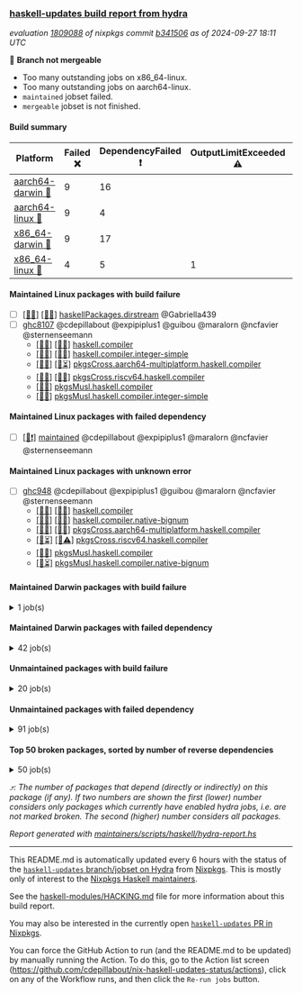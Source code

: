 ### [haskell-updates build report from hydra](https://hydra.nixos.org/jobset/nixpkgs/haskell-updates)
*evaluation [1809088](https://hydra.nixos.org/eval/1809088) of nixpkgs commit [b341506](https://github.com/NixOS/nixpkgs/commits/b341506a8d18d8d5d47ed4dbb201c8ed04b183d1) as of 2024-09-27 18:11 UTC*

🔴 **Branch not mergeable**
  * Too many outstanding jobs on x86_64-linux.
  * Too many outstanding jobs on aarch64-linux.
  * `maintained` jobset failed.
  * `mergeable` jobset is not finished.

#### Build summary

 | Platform | Failed ❌ | DependencyFailed ❗ | OutputLimitExceeded ⚠️ | TimedOut ⌛🚫 | Unfinished ⏳ | Success ✅ | 
 | --- | --- | --- | --- | --- | --- | --- | 
 | [aarch64-darwin 🍏](https://hydra.nixos.org/eval/1809088?filter=.aarch64-darwin) | 9 | 16 |  | 1 | 4315 | 2228 | 
 | [aarch64-linux 📱](https://hydra.nixos.org/eval/1809088?filter=.aarch64-linux) | 9 | 4 |  | 1 | 1197 | 5430 | 
 | [x86_64-darwin 🍎](https://hydra.nixos.org/eval/1809088?filter=.x86_64-darwin) | 9 | 17 |  | 44 | 4555 | 1963 | 
 | [x86_64-linux 🐧](https://hydra.nixos.org/eval/1809088?filter=.x86_64-linux) | 4 | 5 | 1 | 1 | 1862 | 4837 | 
#### Maintained Linux packages with build failure
- [ ] [[📱❌]](https://hydra.nixos.org/build/273444394) [[🐧❌]](https://hydra.nixos.org/build/273442606) [haskellPackages.dirstream](https://hydra.nixos.org/eval/1809088?filter=haskellPackages.dirstream) @Gabriella439
- [ ] [ghc8107](https://hydra.nixos.org/eval/1809088?filter=ghc8107) @cdepillabout @expipiplus1 @guibou @maralorn @ncfavier @sternenseemann
  - [[📱✅]](https://hydra.nixos.org/build/273456917) [[🐧✅]](https://hydra.nixos.org/build/273448830) [haskell.compiler](https://hydra.nixos.org/eval/1809088?filter=haskell.compiler.ghc8107)
  - [[📱✅]](https://hydra.nixos.org/build/273463640) [[🐧✅]](https://hydra.nixos.org/build/273440646) [haskell.compiler.integer-simple](https://hydra.nixos.org/eval/1809088?filter=haskell.compiler.integer-simple.ghc8107)
  - [[📱✅]](https://hydra.nixos.org/build/273443511) [[🐧⏳]](https://hydra.nixos.org/build/273444396) [pkgsCross.aarch64-multiplatform.haskell.compiler](https://hydra.nixos.org/eval/1809088?filter=pkgsCross.aarch64-multiplatform.haskell.compiler.ghc8107)
  - [[📱❌]](https://hydra.nixos.org/build/273457758) [[🐧❌]](https://hydra.nixos.org/build/273468052) [pkgsCross.riscv64.haskell.compiler](https://hydra.nixos.org/eval/1809088?filter=pkgsCross.riscv64.haskell.compiler.ghc8107)
  -  [[🐧✅]](https://hydra.nixos.org/build/273463871) [pkgsMusl.haskell.compiler](https://hydra.nixos.org/eval/1809088?filter=pkgsMusl.haskell.compiler.ghc8107)
  -  [[🐧✅]](https://hydra.nixos.org/build/273453619) [pkgsMusl.haskell.compiler.integer-simple](https://hydra.nixos.org/eval/1809088?filter=pkgsMusl.haskell.compiler.integer-simple.ghc8107)
#### Maintained Linux packages with failed dependency
- [ ] [[🐧❗]](https://hydra.nixos.org/build/274109799) [maintained](https://hydra.nixos.org/eval/1809088?filter=maintained) @cdepillabout @expipiplus1 @maralorn @ncfavier @sternenseemann
#### Maintained Linux packages with unknown error
- [ ] [ghc948](https://hydra.nixos.org/eval/1809088?filter=ghc948) @cdepillabout @expipiplus1 @guibou @maralorn @ncfavier @sternenseemann
  - [[📱✅]](https://hydra.nixos.org/build/273445854) [[🐧✅]](https://hydra.nixos.org/build/273453975) [haskell.compiler](https://hydra.nixos.org/eval/1809088?filter=haskell.compiler.ghc948)
  - [[📱✅]](https://hydra.nixos.org/build/273460119) [[🐧✅]](https://hydra.nixos.org/build/273445783) [haskell.compiler.native-bignum](https://hydra.nixos.org/eval/1809088?filter=haskell.compiler.native-bignum.ghc948)
  - [[📱✅]](https://hydra.nixos.org/build/273444263) [[🐧✅]](https://hydra.nixos.org/build/273468122) [pkgsCross.aarch64-multiplatform.haskell.compiler](https://hydra.nixos.org/eval/1809088?filter=pkgsCross.aarch64-multiplatform.haskell.compiler.ghc948)
  - [[📱⏳]](https://hydra.nixos.org/build/273458300) [[🐧⚠️]](https://hydra.nixos.org/build/273447139) [pkgsCross.riscv64.haskell.compiler](https://hydra.nixos.org/eval/1809088?filter=pkgsCross.riscv64.haskell.compiler.ghc948)
  -  [[🐧✅]](https://hydra.nixos.org/build/273450687) [pkgsMusl.haskell.compiler](https://hydra.nixos.org/eval/1809088?filter=pkgsMusl.haskell.compiler.ghc948)
  -  [[🐧⏳]](https://hydra.nixos.org/build/273458002) [pkgsMusl.haskell.compiler.native-bignum](https://hydra.nixos.org/eval/1809088?filter=pkgsMusl.haskell.compiler.native-bignum.ghc948)
#### Maintained Darwin packages with build failure
<details><summary>1 job(s) </summary>

- [ ] [[🍏❌]](https://hydra.nixos.org/build/273450462) [[🍎❌]](https://hydra.nixos.org/build/273459723) [haskellPackages.dirstream](https://hydra.nixos.org/eval/1809088?filter=haskellPackages.dirstream) @Gabriella439
</details>

#### Maintained Darwin packages with failed dependency
<details><summary>42 job(s) </summary>

- [ ] [cabal2nix](https://hydra.nixos.org/eval/1809088?filter=cabal2nix) @sternenseemann
  - [[🍏⏳]](https://hydra.nixos.org/build/274109844) [[🍎⏳]](https://hydra.nixos.org/build/274109770) [toplevel](https://hydra.nixos.org/eval/1809088?filter=cabal2nix)
  - [[🍏⏳]](https://hydra.nixos.org/build/273467435) [[🍎⏳]](https://hydra.nixos.org/build/273460295) [haskell.packages.ghc8107](https://hydra.nixos.org/eval/1809088?filter=haskell.packages.ghc8107.cabal2nix)
  - [[🍏❗]](https://hydra.nixos.org/build/273456851) [[🍎⏳]](https://hydra.nixos.org/build/273453095) [haskell.packages.ghc902](https://hydra.nixos.org/eval/1809088?filter=haskell.packages.ghc902.cabal2nix)
  - [[🍏⏳]](https://hydra.nixos.org/build/273457983) [[🍎⏳]](https://hydra.nixos.org/build/273462642) [haskell.packages.ghc925](https://hydra.nixos.org/eval/1809088?filter=haskell.packages.ghc925.cabal2nix)
  - [[🍏⏳]](https://hydra.nixos.org/build/273464259) [[🍎⏳]](https://hydra.nixos.org/build/273453328) [haskell.packages.ghc926](https://hydra.nixos.org/eval/1809088?filter=haskell.packages.ghc926.cabal2nix)
  - [[🍏⏳]](https://hydra.nixos.org/build/273454799) [[🍎⏳]](https://hydra.nixos.org/build/273445162) [haskell.packages.ghc927](https://hydra.nixos.org/eval/1809088?filter=haskell.packages.ghc927.cabal2nix)
  - [[🍏⏳]](https://hydra.nixos.org/build/273453870) [[🍎⏳]](https://hydra.nixos.org/build/273448664) [haskell.packages.ghc928](https://hydra.nixos.org/eval/1809088?filter=haskell.packages.ghc928.cabal2nix)
  - [[🍏⏳]](https://hydra.nixos.org/build/273447953) [[🍎⏳]](https://hydra.nixos.org/build/273458020) [haskell.packages.ghc945](https://hydra.nixos.org/eval/1809088?filter=haskell.packages.ghc945.cabal2nix)
  - [[🍏⏳]](https://hydra.nixos.org/build/273449167) [[🍎⏳]](https://hydra.nixos.org/build/273448455) [haskell.packages.ghc946](https://hydra.nixos.org/eval/1809088?filter=haskell.packages.ghc946.cabal2nix)
  - [[🍏⏳]](https://hydra.nixos.org/build/273465682) [[🍎⏳]](https://hydra.nixos.org/build/273440695) [haskell.packages.ghc947](https://hydra.nixos.org/eval/1809088?filter=haskell.packages.ghc947.cabal2nix)
  - [[🍏⏳]](https://hydra.nixos.org/build/273463632) [[🍎⏳]](https://hydra.nixos.org/build/273455653) [haskell.packages.ghc948](https://hydra.nixos.org/eval/1809088?filter=haskell.packages.ghc948.cabal2nix)
  - [[🍏⏳]](https://hydra.nixos.org/build/273441199) [[🍎⏳]](https://hydra.nixos.org/build/273452242) [haskell.packages.ghc963](https://hydra.nixos.org/eval/1809088?filter=haskell.packages.ghc963.cabal2nix)
  - [[🍏⏳]](https://hydra.nixos.org/build/273443226) [[🍎⌛🚫]](https://hydra.nixos.org/build/273440295) [haskell.packages.ghc964](https://hydra.nixos.org/eval/1809088?filter=haskell.packages.ghc964.cabal2nix)
  - [[🍏⏳]](https://hydra.nixos.org/build/273452950) [[🍎⏳]](https://hydra.nixos.org/build/273452645) [haskell.packages.ghc965](https://hydra.nixos.org/eval/1809088?filter=haskell.packages.ghc965.cabal2nix)
  - [[🍏⏳]](https://hydra.nixos.org/build/273444948) [[🍎⏳]](https://hydra.nixos.org/build/273458488) [haskell.packages.ghc966](https://hydra.nixos.org/eval/1809088?filter=haskell.packages.ghc966.cabal2nix)
  - [[🍏⏳]](https://hydra.nixos.org/build/273456055) [[🍎⏳]](https://hydra.nixos.org/build/273448046) [haskell.packages.ghc981](https://hydra.nixos.org/eval/1809088?filter=haskell.packages.ghc981.cabal2nix)
  - [[🍏⏳]](https://hydra.nixos.org/build/273446601) [[🍎⏳]](https://hydra.nixos.org/build/273457713) [haskell.packages.ghc982](https://hydra.nixos.org/eval/1809088?filter=haskell.packages.ghc982.cabal2nix)
  - [[🍏⏳]](https://hydra.nixos.org/build/273463267) [[🍎⏳]](https://hydra.nixos.org/build/273463399) [haskellPackages](https://hydra.nixos.org/eval/1809088?filter=haskellPackages.cabal2nix)
- [ ] [ghc8107](https://hydra.nixos.org/eval/1809088?filter=ghc8107) @cdepillabout @expipiplus1 @guibou @maralorn @ncfavier @sternenseemann
  - [[🍏✅]](https://hydra.nixos.org/build/273463555) [[🍎✅]](https://hydra.nixos.org/build/273441832) [haskell.compiler](https://hydra.nixos.org/eval/1809088?filter=haskell.compiler.ghc8107)
  - [[🍏✅]](https://hydra.nixos.org/build/273461302) [[🍎✅]](https://hydra.nixos.org/build/273463063) [haskell.compiler.integer-simple](https://hydra.nixos.org/eval/1809088?filter=haskell.compiler.integer-simple.ghc8107)
  - [[🍏⏳]](https://hydra.nixos.org/build/273461468) [[🍎❗]](https://hydra.nixos.org/build/273455146) [pkgsCross.aarch64-multiplatform.haskell.compiler](https://hydra.nixos.org/eval/1809088?filter=pkgsCross.aarch64-multiplatform.haskell.compiler.ghc8107)
  - [[🍏⏳]](https://hydra.nixos.org/build/273443827) [[🍎⏳]](https://hydra.nixos.org/build/273451139) [pkgsCross.riscv64.haskell.compiler](https://hydra.nixos.org/eval/1809088?filter=pkgsCross.riscv64.haskell.compiler.ghc8107)
- [ ] [weeder](https://hydra.nixos.org/eval/1809088?filter=weeder) @maralorn
  - [[🍏⏳]](https://hydra.nixos.org/build/273443537) [[🍎⏳]](https://hydra.nixos.org/build/273445283) [haskell.packages.ghc8107](https://hydra.nixos.org/eval/1809088?filter=haskell.packages.ghc8107.weeder)
  - [[🍏❗]](https://hydra.nixos.org/build/273450846) [[🍎⏳]](https://hydra.nixos.org/build/273464079) [haskell.packages.ghc902](https://hydra.nixos.org/eval/1809088?filter=haskell.packages.ghc902.weeder)
  - [[🍏⏳]](https://hydra.nixos.org/build/273463703) [[🍎⏳]](https://hydra.nixos.org/build/273450233) [haskell.packages.ghc925](https://hydra.nixos.org/eval/1809088?filter=haskell.packages.ghc925.weeder)
  - [[🍏⏳]](https://hydra.nixos.org/build/273454714) [[🍎⏳]](https://hydra.nixos.org/build/273456704) [haskell.packages.ghc926](https://hydra.nixos.org/eval/1809088?filter=haskell.packages.ghc926.weeder)
  - [[🍏⏳]](https://hydra.nixos.org/build/273451253) [[🍎⏳]](https://hydra.nixos.org/build/273467261) [haskell.packages.ghc927](https://hydra.nixos.org/eval/1809088?filter=haskell.packages.ghc927.weeder)
  - [[🍏⏳]](https://hydra.nixos.org/build/273466415) [[🍎⏳]](https://hydra.nixos.org/build/273466377) [haskell.packages.ghc928](https://hydra.nixos.org/eval/1809088?filter=haskell.packages.ghc928.weeder)
  - [[🍏⏳]](https://hydra.nixos.org/build/273453096) [[🍎⏳]](https://hydra.nixos.org/build/273454440) [haskell.packages.ghc945](https://hydra.nixos.org/eval/1809088?filter=haskell.packages.ghc945.weeder)
  - [[🍏⏳]](https://hydra.nixos.org/build/273442403) [[🍎⏳]](https://hydra.nixos.org/build/273463024) [haskell.packages.ghc946](https://hydra.nixos.org/eval/1809088?filter=haskell.packages.ghc946.weeder)
  - [[🍏⏳]](https://hydra.nixos.org/build/273457698) [[🍎⏳]](https://hydra.nixos.org/build/273440810) [haskell.packages.ghc947](https://hydra.nixos.org/eval/1809088?filter=haskell.packages.ghc947.weeder)
  - [[🍏⏳]](https://hydra.nixos.org/build/273455184) [[🍎⏳]](https://hydra.nixos.org/build/273444777) [haskell.packages.ghc948](https://hydra.nixos.org/eval/1809088?filter=haskell.packages.ghc948.weeder)
  - [[🍏⏳]](https://hydra.nixos.org/build/273458399) [[🍎⏳]](https://hydra.nixos.org/build/273452879) [haskell.packages.ghc963](https://hydra.nixos.org/eval/1809088?filter=haskell.packages.ghc963.weeder)
  - [[🍏⏳]](https://hydra.nixos.org/build/273467067) [[🍎⏳]](https://hydra.nixos.org/build/273466981) [haskell.packages.ghc964](https://hydra.nixos.org/eval/1809088?filter=haskell.packages.ghc964.weeder)
  - [[🍏⏳]](https://hydra.nixos.org/build/273447733) [[🍎⏳]](https://hydra.nixos.org/build/273461339) [haskell.packages.ghc965](https://hydra.nixos.org/eval/1809088?filter=haskell.packages.ghc965.weeder)
  - [[🍏⏳]](https://hydra.nixos.org/build/273452845) [[🍎⏳]](https://hydra.nixos.org/build/273441285) [haskell.packages.ghc966](https://hydra.nixos.org/eval/1809088?filter=haskell.packages.ghc966.weeder)
  - [[🍏⏳]](https://hydra.nixos.org/build/273447521) [[🍎⏳]](https://hydra.nixos.org/build/273463499) [haskell.packages.ghc981](https://hydra.nixos.org/eval/1809088?filter=haskell.packages.ghc981.weeder)
  - [[🍏⏳]](https://hydra.nixos.org/build/273462363) [[🍎⏳]](https://hydra.nixos.org/build/273440740) [haskell.packages.ghc982](https://hydra.nixos.org/eval/1809088?filter=haskell.packages.ghc982.weeder)
  - [[🍏⏳]](https://hydra.nixos.org/build/273454855) [[🍎⏳]](https://hydra.nixos.org/build/273462373) [haskellPackages](https://hydra.nixos.org/eval/1809088?filter=haskellPackages.weeder)
</details>

#### Unmaintained packages with build failure
<details><summary>20 job(s) </summary>

- [ ] [[🍏✅]](https://hydra.nixos.org/build/273442966) [[📱✅]](https://hydra.nixos.org/build/273463716) [[🍎❌]](https://hydra.nixos.org/build/273440362) [[🐧✅]](https://hydra.nixos.org/build/273462453) [haskellPackages.iconv](https://hydra.nixos.org/eval/1809088?filter=haskellPackages.iconv)  ⤴️ 4 | 16
- [ ] [[🍏❌]](https://hydra.nixos.org/build/273452277) [[📱✅]](https://hydra.nixos.org/build/273441029) [[🍎❌]](https://hydra.nixos.org/build/273461249) [[🐧✅]](https://hydra.nixos.org/build/273450154) [haskellPackages.llvm-tf](https://hydra.nixos.org/eval/1809088?filter=haskellPackages.llvm-tf)  ⤴️ 3 | 6
- [ ] [[🍏❌]](https://hydra.nixos.org/build/273464641) [[📱✅]](https://hydra.nixos.org/build/273444253) [[🍎⏳]](https://hydra.nixos.org/build/273459086) [[🐧✅]](https://hydra.nixos.org/build/273452620) [haskellPackages.lbfgs](https://hydra.nixos.org/eval/1809088?filter=haskellPackages.lbfgs)  ⤴️ 2 | 3
- [ ] [[🍏⏳]](https://hydra.nixos.org/build/273447183) [[📱✅]](https://hydra.nixos.org/build/273447275) [[🍎❌]](https://hydra.nixos.org/build/273457028) [[🐧✅]](https://hydra.nixos.org/build/273443747) [haskellPackages.HsSyck](https://hydra.nixos.org/eval/1809088?filter=haskellPackages.HsSyck)  ⤴️ 1 | 10
- [ ] [[🍏⏳]](https://hydra.nixos.org/build/273456527) [[📱⏳]](https://hydra.nixos.org/build/273441775) [[🍎❌]](https://hydra.nixos.org/build/273465137) [[🐧⏳]](https://hydra.nixos.org/build/273451545) [haskellPackages.anansi](https://hydra.nixos.org/eval/1809088?filter=haskellPackages.anansi)  ⤴️ 1 | 2
- [ ] [[🍏⏳]](https://hydra.nixos.org/build/273453675) [[📱✅]](https://hydra.nixos.org/build/273449878) [[🍎❌]](https://hydra.nixos.org/build/273450599) [[🐧✅]](https://hydra.nixos.org/build/273450163) [haskellPackages.posix-socket](https://hydra.nixos.org/eval/1809088?filter=haskellPackages.posix-socket)  ⤴️ 1 | 2
- [ ] [[🍏⏳]](https://hydra.nixos.org/build/273449835) [[📱❌]](https://hydra.nixos.org/build/273445548) [[🍎⏳]](https://hydra.nixos.org/build/273459510) [[🐧✅]](https://hydra.nixos.org/build/273464558) [haskellPackages.nlopt-haskell](https://hydra.nixos.org/eval/1809088?filter=haskellPackages.nlopt-haskell)  ⤴️ 1 | 1
- [ ] [[🍏❌]](https://hydra.nixos.org/build/273445134) [[📱❌]](https://hydra.nixos.org/build/273455394) [[🍎❌]](https://hydra.nixos.org/build/273467761) [[🐧⏳]](https://hydra.nixos.org/build/273467737) [haskellPackages.si-timers](https://hydra.nixos.org/eval/1809088?filter=haskellPackages.si-timers)  ⤴️ 1 | 1
- [ ] [[🍏⏳]](https://hydra.nixos.org/build/273446971) [[📱✅]](https://hydra.nixos.org/build/273467793) [[🍎❌]](https://hydra.nixos.org/build/273454007) [[🐧✅]](https://hydra.nixos.org/build/273457080) [haskellPackages.bytestring-encoding](https://hydra.nixos.org/eval/1809088?filter=haskellPackages.bytestring-encoding)  ⤴️ 0 | 6
- [ ] [[🍏❌]](https://hydra.nixos.org/build/273451807) [[📱✅]](https://hydra.nixos.org/build/273458490) [[🍎⏳]](https://hydra.nixos.org/build/273458011) [[🐧✅]](https://hydra.nixos.org/build/273457801) [haskellPackages.rdtsc](https://hydra.nixos.org/eval/1809088?filter=haskellPackages.rdtsc)  ⤴️ 0 | 4
- [ ] [[🍏⏳]](https://hydra.nixos.org/build/273445868) [[📱⏳]](https://hydra.nixos.org/build/273465247) [[🍎⏳]](https://hydra.nixos.org/build/273448815) [[🐧❌]](https://hydra.nixos.org/build/273449297) [haskellPackages.strict-stm](https://hydra.nixos.org/eval/1809088?filter=haskellPackages.strict-stm)  ⤴️ 0 | 1
- [ ] [[🍏⏳]](https://hydra.nixos.org/build/273462032) [[📱❌]](https://hydra.nixos.org/build/273453015) [[🍎⏳]](https://hydra.nixos.org/build/273441465) [[🐧⏳]](https://hydra.nixos.org/build/273462641) [haskellPackages.typed-session-state-algorithm](https://hydra.nixos.org/eval/1809088?filter=haskellPackages.typed-session-state-algorithm)  ⤴️ 0 | 1
- [ ] [[🍏❌]](https://hydra.nixos.org/build/273446845) [[🍎⏳]](https://hydra.nixos.org/build/273454117) [haskellPackages.barbly](https://hydra.nixos.org/eval/1809088?filter=haskellPackages.barbly) 
- [ ] [[🍏❌]](https://hydra.nixos.org/build/273444620) [[📱❌]](https://hydra.nixos.org/build/273454613) [[🍎⏳]](https://hydra.nixos.org/build/273459440) [[🐧⏳]](https://hydra.nixos.org/build/273463331) [haskellPackages.clash-multisignal](https://hydra.nixos.org/eval/1809088?filter=haskellPackages.clash-multisignal) 
- [ ] [[🍏⏳]](https://hydra.nixos.org/build/273452723) [[📱❌]](https://hydra.nixos.org/build/273446821) [[🍎⏳]](https://hydra.nixos.org/build/273444812) [[🐧⏳]](https://hydra.nixos.org/build/273453747) [haskellPackages.clash-prelude-quickcheck](https://hydra.nixos.org/eval/1809088?filter=haskellPackages.clash-prelude-quickcheck) 
- [ ] [[🍏⏳]](https://hydra.nixos.org/build/273455114) [[📱⏳]](https://hydra.nixos.org/build/273467061) [[🍎⏳]](https://hydra.nixos.org/build/273453896) [[🐧❌]](https://hydra.nixos.org/build/273466517) [haskellPackages.clash-verilog](https://hydra.nixos.org/eval/1809088?filter=haskellPackages.clash-verilog) 
- [ ] [[🍏❌]](https://hydra.nixos.org/build/273446968) [[📱⏳]](https://hydra.nixos.org/build/273466455) [[🍎⏳]](https://hydra.nixos.org/build/273458775) [[🐧✅]](https://hydra.nixos.org/build/273444662) [haskellPackages.demangler](https://hydra.nixos.org/eval/1809088?filter=haskellPackages.demangler) 
- [ ] [[🍏❌]](https://hydra.nixos.org/build/273451885) [[📱✅]](https://hydra.nixos.org/build/273455523) [[🍎❌]](https://hydra.nixos.org/build/273444019) [[🐧✅]](https://hydra.nixos.org/build/273455494) [haskellPackages.exinst-base](https://hydra.nixos.org/eval/1809088?filter=haskellPackages.exinst-base) 
- [ ] [[🍏⏳]](https://hydra.nixos.org/build/273453821) [[📱❌]](https://hydra.nixos.org/build/273445827) [[🍎⏳]](https://hydra.nixos.org/build/273442257) [[🐧✅]](https://hydra.nixos.org/build/273443157) [haskellPackages.simdutf](https://hydra.nixos.org/eval/1809088?filter=haskellPackages.simdutf) 
- [ ] [[📱❌]](https://hydra.nixos.org/build/273455936) [[🐧✅]](https://hydra.nixos.org/build/273450404) [haskellPackages.tasty-papi](https://hydra.nixos.org/eval/1809088?filter=haskellPackages.tasty-papi) 
</details>

#### Unmaintained packages with failed dependency
<details><summary>91 job(s) </summary>

- [ ] [microlens](https://hydra.nixos.org/eval/1809088?filter=microlens)  ⤴️ 154 | 597
  - [[🍏✅]](https://hydra.nixos.org/build/273440681) [[📱✅]](https://hydra.nixos.org/build/273446903) [[🍎✅]](https://hydra.nixos.org/build/273456556) [[🐧✅]](https://hydra.nixos.org/build/273463917) [haskellPackages](https://hydra.nixos.org/eval/1809088?filter=haskellPackages.microlens)
  - [[🍏⏳]](https://hydra.nixos.org/build/273453382)  [[🍎❗]](https://hydra.nixos.org/build/273450781) [[🐧✅]](https://hydra.nixos.org/build/273443033) [pkgsCross.ghcjs.haskell.packages.ghc98](https://hydra.nixos.org/eval/1809088?filter=pkgsCross.ghcjs.haskell.packages.ghc98.microlens)
  - [[🍏⏳]](https://hydra.nixos.org/build/273459428)  [[🍎⏳]](https://hydra.nixos.org/build/273453862) [[🐧⏳]](https://hydra.nixos.org/build/273446773) [pkgsCross.ghcjs.haskell.packages.ghcHEAD](https://hydra.nixos.org/eval/1809088?filter=pkgsCross.ghcjs.haskell.packages.ghcHEAD.microlens)
  - [[🍏⏳]](https://hydra.nixos.org/build/273442169)  [[🍎❗]](https://hydra.nixos.org/build/273453515) [[🐧⏳]](https://hydra.nixos.org/build/273466062) [pkgsCross.ghcjs.haskellPackages](https://hydra.nixos.org/eval/1809088?filter=pkgsCross.ghcjs.haskellPackages.microlens)
- [ ] [hpack](https://hydra.nixos.org/eval/1809088?filter=hpack)  ⤴️ 3 | 15
  - [[🍏⏳]](https://hydra.nixos.org/build/273459112) [[📱✅]](https://hydra.nixos.org/build/273448477) [[🍎⏳]](https://hydra.nixos.org/build/273442344) [[🐧⏳]](https://hydra.nixos.org/build/273444747) [toplevel](https://hydra.nixos.org/eval/1809088?filter=hpack)
  - [[🍏✅]](https://hydra.nixos.org/build/273442695) [[📱✅]](https://hydra.nixos.org/build/273444119) [[🍎⏳]](https://hydra.nixos.org/build/273457212) [[🐧✅]](https://hydra.nixos.org/build/273465164) [haskell.packages.ghc8107](https://hydra.nixos.org/eval/1809088?filter=haskell.packages.ghc8107.hpack)
  - [[🍏❗]](https://hydra.nixos.org/build/273448765) [[📱✅]](https://hydra.nixos.org/build/273441167) [[🍎✅]](https://hydra.nixos.org/build/273444267) [[🐧✅]](https://hydra.nixos.org/build/273442405) [haskell.packages.ghc902](https://hydra.nixos.org/eval/1809088?filter=haskell.packages.ghc902.hpack)
  - [[🍏✅]](https://hydra.nixos.org/build/273466655) [[📱✅]](https://hydra.nixos.org/build/273465646) [[🍎⏳]](https://hydra.nixos.org/build/273467218) [[🐧✅]](https://hydra.nixos.org/build/273443562) [haskell.packages.ghc925](https://hydra.nixos.org/eval/1809088?filter=haskell.packages.ghc925.hpack)
  - [[🍏⏳]](https://hydra.nixos.org/build/273463426) [[📱✅]](https://hydra.nixos.org/build/273459729) [[🍎✅]](https://hydra.nixos.org/build/273465155) [[🐧✅]](https://hydra.nixos.org/build/273442373) [haskell.packages.ghc926](https://hydra.nixos.org/eval/1809088?filter=haskell.packages.ghc926.hpack)
  - [[🍏✅]](https://hydra.nixos.org/build/273445885) [[📱✅]](https://hydra.nixos.org/build/273450144) [[🍎⏳]](https://hydra.nixos.org/build/273464500) [[🐧✅]](https://hydra.nixos.org/build/273466203) [haskell.packages.ghc927](https://hydra.nixos.org/eval/1809088?filter=haskell.packages.ghc927.hpack)
  - [[🍏✅]](https://hydra.nixos.org/build/273441901) [[📱✅]](https://hydra.nixos.org/build/273458876) [[🍎✅]](https://hydra.nixos.org/build/273464885) [[🐧✅]](https://hydra.nixos.org/build/273446713) [haskell.packages.ghc928](https://hydra.nixos.org/eval/1809088?filter=haskell.packages.ghc928.hpack)
  - [[🍏⏳]](https://hydra.nixos.org/build/273453723) [[📱✅]](https://hydra.nixos.org/build/273467260) [[🍎✅]](https://hydra.nixos.org/build/273445298) [[🐧✅]](https://hydra.nixos.org/build/273460128) [haskell.packages.ghc945](https://hydra.nixos.org/eval/1809088?filter=haskell.packages.ghc945.hpack)
  - [[🍏⏳]](https://hydra.nixos.org/build/273464707) [[📱✅]](https://hydra.nixos.org/build/273442292) [[🍎⏳]](https://hydra.nixos.org/build/273446423) [[🐧✅]](https://hydra.nixos.org/build/273455909) [haskell.packages.ghc946](https://hydra.nixos.org/eval/1809088?filter=haskell.packages.ghc946.hpack)
  - [[🍏✅]](https://hydra.nixos.org/build/273445485) [[📱✅]](https://hydra.nixos.org/build/273453704) [[🍎⏳]](https://hydra.nixos.org/build/273464231) [[🐧✅]](https://hydra.nixos.org/build/273459911) [haskell.packages.ghc947](https://hydra.nixos.org/eval/1809088?filter=haskell.packages.ghc947.hpack)
  - [[🍏✅]](https://hydra.nixos.org/build/273452338) [[📱✅]](https://hydra.nixos.org/build/273460004) [[🍎✅]](https://hydra.nixos.org/build/273449227) [[🐧✅]](https://hydra.nixos.org/build/273455846) [haskell.packages.ghc948](https://hydra.nixos.org/eval/1809088?filter=haskell.packages.ghc948.hpack)
  - [[🍏✅]](https://hydra.nixos.org/build/273445569) [[📱✅]](https://hydra.nixos.org/build/273443521) [[🍎⏳]](https://hydra.nixos.org/build/273467860) [[🐧✅]](https://hydra.nixos.org/build/273440623) [haskell.packages.ghc963](https://hydra.nixos.org/eval/1809088?filter=haskell.packages.ghc963.hpack)
  - [[🍏✅]](https://hydra.nixos.org/build/273441162) [[📱✅]](https://hydra.nixos.org/build/273442519) [[🍎⌛🚫]](https://hydra.nixos.org/build/273446457) [[🐧✅]](https://hydra.nixos.org/build/273463706) [haskell.packages.ghc964](https://hydra.nixos.org/eval/1809088?filter=haskell.packages.ghc964.hpack)
  - [[🍏✅]](https://hydra.nixos.org/build/273462807) [[📱✅]](https://hydra.nixos.org/build/273459073) [[🍎⏳]](https://hydra.nixos.org/build/273463628) [[🐧✅]](https://hydra.nixos.org/build/273452672) [haskell.packages.ghc965](https://hydra.nixos.org/eval/1809088?filter=haskell.packages.ghc965.hpack)
  - [[🍏✅]](https://hydra.nixos.org/build/273460849) [[📱✅]](https://hydra.nixos.org/build/273441758) [[🍎✅]](https://hydra.nixos.org/build/273446803) [[🐧✅]](https://hydra.nixos.org/build/273459214) [haskell.packages.ghc966](https://hydra.nixos.org/eval/1809088?filter=haskell.packages.ghc966.hpack)
  - [[🍏✅]](https://hydra.nixos.org/build/273441611) [[📱✅]](https://hydra.nixos.org/build/273457455) [[🍎⏳]](https://hydra.nixos.org/build/273462228) [[🐧✅]](https://hydra.nixos.org/build/273442213) [haskell.packages.ghc981](https://hydra.nixos.org/eval/1809088?filter=haskell.packages.ghc981.hpack)
  - [[🍏✅]](https://hydra.nixos.org/build/273457987) [[📱✅]](https://hydra.nixos.org/build/273460281) [[🍎⏳]](https://hydra.nixos.org/build/273457910) [[🐧✅]](https://hydra.nixos.org/build/273448333) [haskell.packages.ghc982](https://hydra.nixos.org/eval/1809088?filter=haskell.packages.ghc982.hpack)
  - [[🍏✅]](https://hydra.nixos.org/build/273451922) [[📱✅]](https://hydra.nixos.org/build/273449350) [[🍎✅]](https://hydra.nixos.org/build/273467713) [[🐧✅]](https://hydra.nixos.org/build/273450482) [haskellPackages](https://hydra.nixos.org/eval/1809088?filter=haskellPackages.hpack)
- [ ] [[🍏❗]](https://hydra.nixos.org/build/273450104) [[📱✅]](https://hydra.nixos.org/build/273457393) [[🍎❗]](https://hydra.nixos.org/build/273458221) [[🐧✅]](https://hydra.nixos.org/build/273450626) [haskellPackages.llvm-extra](https://hydra.nixos.org/eval/1809088?filter=haskellPackages.llvm-extra)  ⤴️ 2 | 5
- [ ] [hoogle](https://hydra.nixos.org/eval/1809088?filter=hoogle)  ⤴️ 1 | 5
  - [[🍏⏳]](https://hydra.nixos.org/build/273442379) [[📱✅]](https://hydra.nixos.org/build/273446000) [[🍎⏳]](https://hydra.nixos.org/build/273443909) [[🐧✅]](https://hydra.nixos.org/build/273463245) [haskell.packages.ghc8107](https://hydra.nixos.org/eval/1809088?filter=haskell.packages.ghc8107.hoogle)
  - [[🍏❗]](https://hydra.nixos.org/build/273452708) [[📱✅]](https://hydra.nixos.org/build/273444586) [[🍎⏳]](https://hydra.nixos.org/build/273457799) [[🐧⏳]](https://hydra.nixos.org/build/273460663) [haskell.packages.ghc902](https://hydra.nixos.org/eval/1809088?filter=haskell.packages.ghc902.hoogle)
  - [[🍏⏳]](https://hydra.nixos.org/build/273467494) [[📱✅]](https://hydra.nixos.org/build/273456216) [[🍎⏳]](https://hydra.nixos.org/build/273457534) [[🐧⏳]](https://hydra.nixos.org/build/273463448) [haskell.packages.ghc9101](https://hydra.nixos.org/eval/1809088?filter=haskell.packages.ghc9101.hoogle)
  - [[🍏⏳]](https://hydra.nixos.org/build/273444872) [[📱✅]](https://hydra.nixos.org/build/273448389) [[🍎⏳]](https://hydra.nixos.org/build/273442964) [[🐧✅]](https://hydra.nixos.org/build/273442995) [haskell.packages.ghc925](https://hydra.nixos.org/eval/1809088?filter=haskell.packages.ghc925.hoogle)
  - [[🍏⏳]](https://hydra.nixos.org/build/273454149) [[📱✅]](https://hydra.nixos.org/build/273440629) [[🍎⏳]](https://hydra.nixos.org/build/273459645) [[🐧⏳]](https://hydra.nixos.org/build/273452797) [haskell.packages.ghc926](https://hydra.nixos.org/eval/1809088?filter=haskell.packages.ghc926.hoogle)
  - [[🍏⏳]](https://hydra.nixos.org/build/273449473) [[📱✅]](https://hydra.nixos.org/build/273449883) [[🍎⏳]](https://hydra.nixos.org/build/273467972) [[🐧⏳]](https://hydra.nixos.org/build/273463709) [haskell.packages.ghc927](https://hydra.nixos.org/eval/1809088?filter=haskell.packages.ghc927.hoogle)
  - [[🍏⏳]](https://hydra.nixos.org/build/273444942) [[📱✅]](https://hydra.nixos.org/build/273457706) [[🍎⏳]](https://hydra.nixos.org/build/273462161) [[🐧✅]](https://hydra.nixos.org/build/273462524) [haskell.packages.ghc928](https://hydra.nixos.org/eval/1809088?filter=haskell.packages.ghc928.hoogle)
  - [[🍏⏳]](https://hydra.nixos.org/build/273448184) [[📱✅]](https://hydra.nixos.org/build/273451742) [[🍎⏳]](https://hydra.nixos.org/build/273443563) [[🐧✅]](https://hydra.nixos.org/build/273446234) [haskell.packages.ghc945](https://hydra.nixos.org/eval/1809088?filter=haskell.packages.ghc945.hoogle)
  - [[🍏⏳]](https://hydra.nixos.org/build/273450595) [[📱✅]](https://hydra.nixos.org/build/273449365) [[🍎⏳]](https://hydra.nixos.org/build/273464261) [[🐧⏳]](https://hydra.nixos.org/build/273441706) [haskell.packages.ghc946](https://hydra.nixos.org/eval/1809088?filter=haskell.packages.ghc946.hoogle)
  - [[🍏✅]](https://hydra.nixos.org/build/273441887) [[📱✅]](https://hydra.nixos.org/build/273448610) [[🍎⏳]](https://hydra.nixos.org/build/273463747) [[🐧✅]](https://hydra.nixos.org/build/273468180) [haskell.packages.ghc947](https://hydra.nixos.org/eval/1809088?filter=haskell.packages.ghc947.hoogle)
  - [[🍏⏳]](https://hydra.nixos.org/build/273446288) [[📱⏳]](https://hydra.nixos.org/build/273457920) [[🍎⏳]](https://hydra.nixos.org/build/273462272) [[🐧✅]](https://hydra.nixos.org/build/273460977) [haskell.packages.ghc948](https://hydra.nixos.org/eval/1809088?filter=haskell.packages.ghc948.hoogle)
  - [[🍏⏳]](https://hydra.nixos.org/build/273457062) [[📱⏳]](https://hydra.nixos.org/build/273458679) [[🍎⏳]](https://hydra.nixos.org/build/273460412) [[🐧✅]](https://hydra.nixos.org/build/273446605) [haskell.packages.ghc963](https://hydra.nixos.org/eval/1809088?filter=haskell.packages.ghc963.hoogle)
  - [[🍏⏳]](https://hydra.nixos.org/build/273452962) [[📱✅]](https://hydra.nixos.org/build/273445628) [[🍎⏳]](https://hydra.nixos.org/build/273450777) [[🐧⏳]](https://hydra.nixos.org/build/273441442) [haskell.packages.ghc964](https://hydra.nixos.org/eval/1809088?filter=haskell.packages.ghc964.hoogle)
  - [[🍏⏳]](https://hydra.nixos.org/build/273465760) [[📱⏳]](https://hydra.nixos.org/build/273446475) [[🍎⏳]](https://hydra.nixos.org/build/273457804) [[🐧✅]](https://hydra.nixos.org/build/273459897) [haskell.packages.ghc965](https://hydra.nixos.org/eval/1809088?filter=haskell.packages.ghc965.hoogle)
  - [[🍏✅]](https://hydra.nixos.org/build/273459997) [[📱✅]](https://hydra.nixos.org/build/273442537) [[🍎⏳]](https://hydra.nixos.org/build/273445380) [[🐧✅]](https://hydra.nixos.org/build/273466886) [haskell.packages.ghc966](https://hydra.nixos.org/eval/1809088?filter=haskell.packages.ghc966.hoogle)
  - [[🍏⏳]](https://hydra.nixos.org/build/273462628) [[📱⏳]](https://hydra.nixos.org/build/273445266) [[🍎⏳]](https://hydra.nixos.org/build/273460756) [[🐧⏳]](https://hydra.nixos.org/build/273462140) [haskell.packages.ghc981](https://hydra.nixos.org/eval/1809088?filter=haskell.packages.ghc981.hoogle)
  - [[🍏⏳]](https://hydra.nixos.org/build/273466371) [[📱✅]](https://hydra.nixos.org/build/273455515) [[🍎⏳]](https://hydra.nixos.org/build/273466092) [[🐧✅]](https://hydra.nixos.org/build/273453375) [haskell.packages.ghc982](https://hydra.nixos.org/eval/1809088?filter=haskell.packages.ghc982.hoogle)
  - [[🍏✅]](https://hydra.nixos.org/build/273455894) [[📱✅]](https://hydra.nixos.org/build/273452455) [[🍎⏳]](https://hydra.nixos.org/build/273455258) [[🐧✅]](https://hydra.nixos.org/build/273456210) [haskellPackages](https://hydra.nixos.org/eval/1809088?filter=haskellPackages.hoogle)
- [ ] [[🍏⏳]](https://hydra.nixos.org/build/273447464) [[📱❗]](https://hydra.nixos.org/build/273461023) [[🍎⏳]](https://hydra.nixos.org/build/273442846) [[🐧❗]](https://hydra.nixos.org/build/273463348) [haskellPackages.language-ats](https://hydra.nixos.org/eval/1809088?filter=haskellPackages.language-ats)  ⤴️ 1 | 3
- [ ] [[🍏❗]](https://hydra.nixos.org/build/273457626) [[📱⏳]](https://hydra.nixos.org/build/273458534) [[🍎❗]](https://hydra.nixos.org/build/273443389) [[🐧✅]](https://hydra.nixos.org/build/273453784) [haskellPackages.llvm-dsl](https://hydra.nixos.org/eval/1809088?filter=haskellPackages.llvm-dsl)  ⤴️ 1 | 3
- [ ] [[🍏❗]](https://hydra.nixos.org/build/273445904) [[📱✅]](https://hydra.nixos.org/build/273467693) [[🍎⏳]](https://hydra.nixos.org/build/273467203) [[🐧✅]](https://hydra.nixos.org/build/273454846) [haskellPackages.numeric-optimization](https://hydra.nixos.org/eval/1809088?filter=haskellPackages.numeric-optimization)  ⤴️ 1 | 2
- [ ] [[🍏⏳]](https://hydra.nixos.org/build/273460544) [[📱✅]](https://hydra.nixos.org/build/273452341) [[🍎❗]](https://hydra.nixos.org/build/273465589) [[🐧⏳]](https://hydra.nixos.org/build/273465915) [haskellPackages.yaml-light](https://hydra.nixos.org/eval/1809088?filter=haskellPackages.yaml-light)  ⤴️ 0 | 5
- [ ] [[🍏❗]](https://hydra.nixos.org/build/273464810) [[📱⏳]](https://hydra.nixos.org/build/273457418) [[🍎⏳]](https://hydra.nixos.org/build/273447987) [[🐧❗]](https://hydra.nixos.org/build/273447767) [haskellPackages.hs2ats](https://hydra.nixos.org/eval/1809088?filter=haskellPackages.hs2ats)  ⤴️ 0 | 2
- [ ] [[🍏⏳]](https://hydra.nixos.org/build/273456673) [[📱✅]](https://hydra.nixos.org/build/273446744) [[🍎❗]](https://hydra.nixos.org/build/273452408) [[🐧⏳]](https://hydra.nixos.org/build/273455637) [haskellPackages.hsexif](https://hydra.nixos.org/eval/1809088?filter=haskellPackages.hsexif)  ⤴️ 0 | 1
- [ ] [[🍏⏳]](https://hydra.nixos.org/build/273459750) [[📱⏳]](https://hydra.nixos.org/build/273451176) [[🍎❗]](https://hydra.nixos.org/build/273441686) [[🐧✅]](https://hydra.nixos.org/build/273440766) [haskellPackages.knead](https://hydra.nixos.org/eval/1809088?filter=haskellPackages.knead)  ⤴️ 0 | 1
- [ ] [[🍏⏳]](https://hydra.nixos.org/build/273449770) [[📱✅]](https://hydra.nixos.org/build/273456269) [[🍎❗]](https://hydra.nixos.org/build/273440968) [[🐧✅]](https://hydra.nixos.org/build/273444694) [haskellPackages.network-dns](https://hydra.nixos.org/eval/1809088?filter=haskellPackages.network-dns)  ⤴️ 0 | 1
- [ ] [[🍏⏳]](https://hydra.nixos.org/build/273467938) [[📱⏳]](https://hydra.nixos.org/build/273441479) [[🍎❗]](https://hydra.nixos.org/build/273440915) [[🐧⏳]](https://hydra.nixos.org/build/273464974) [haskellPackages.anansi-hscolour](https://hydra.nixos.org/eval/1809088?filter=haskellPackages.anansi-hscolour) 
- [ ] [cabal2nix-unstable](https://hydra.nixos.org/eval/1809088?filter=cabal2nix-unstable) 
  - [[🍏⏳]](https://hydra.nixos.org/build/274109803) [[📱⏳]](https://hydra.nixos.org/build/274109709) [[🍎⏳]](https://hydra.nixos.org/build/274109911) [[🐧⏳]](https://hydra.nixos.org/build/274109816) [haskell.packages.ghc8107](https://hydra.nixos.org/eval/1809088?filter=haskell.packages.ghc8107.cabal2nix-unstable)
  - [[🍏❗]](https://hydra.nixos.org/build/274109776) [[📱⏳]](https://hydra.nixos.org/build/274109895) [[🍎⏳]](https://hydra.nixos.org/build/274109762) [[🐧⏳]](https://hydra.nixos.org/build/274109852) [haskell.packages.ghc902](https://hydra.nixos.org/eval/1809088?filter=haskell.packages.ghc902.cabal2nix-unstable)
  - [[🍏⏳]](https://hydra.nixos.org/build/274109842) [[📱⏳]](https://hydra.nixos.org/build/274109841) [[🍎⏳]](https://hydra.nixos.org/build/274109722) [[🐧⏳]](https://hydra.nixos.org/build/274109772) [haskell.packages.ghc925](https://hydra.nixos.org/eval/1809088?filter=haskell.packages.ghc925.cabal2nix-unstable)
  - [[🍏⏳]](https://hydra.nixos.org/build/274109909) [[📱⏳]](https://hydra.nixos.org/build/274109819) [[🍎⏳]](https://hydra.nixos.org/build/274109913) [[🐧⏳]](https://hydra.nixos.org/build/274109898) [haskell.packages.ghc926](https://hydra.nixos.org/eval/1809088?filter=haskell.packages.ghc926.cabal2nix-unstable)
  - [[🍏⏳]](https://hydra.nixos.org/build/274109824) [[📱⏳]](https://hydra.nixos.org/build/274109725) [[🍎⏳]](https://hydra.nixos.org/build/274109902) [[🐧⏳]](https://hydra.nixos.org/build/274109806) [haskell.packages.ghc927](https://hydra.nixos.org/eval/1809088?filter=haskell.packages.ghc927.cabal2nix-unstable)
  - [[🍏⏳]](https://hydra.nixos.org/build/274109754) [[📱⏳]](https://hydra.nixos.org/build/274109891) [[🍎⏳]](https://hydra.nixos.org/build/274109719) [[🐧⏳]](https://hydra.nixos.org/build/274109733) [haskell.packages.ghc928](https://hydra.nixos.org/eval/1809088?filter=haskell.packages.ghc928.cabal2nix-unstable)
  - [[🍏⏳]](https://hydra.nixos.org/build/274109760) [[📱⏳]](https://hydra.nixos.org/build/274109800) [[🍎⏳]](https://hydra.nixos.org/build/274109821) [[🐧⏳]](https://hydra.nixos.org/build/274109903) [haskell.packages.ghc945](https://hydra.nixos.org/eval/1809088?filter=haskell.packages.ghc945.cabal2nix-unstable)
  - [[🍏⏳]](https://hydra.nixos.org/build/274109743) [[📱⏳]](https://hydra.nixos.org/build/274109875) [[🍎⏳]](https://hydra.nixos.org/build/274109728) [[🐧⏳]](https://hydra.nixos.org/build/274109768) [haskell.packages.ghc946](https://hydra.nixos.org/eval/1809088?filter=haskell.packages.ghc946.cabal2nix-unstable)
  - [[🍏⏳]](https://hydra.nixos.org/build/274109837) [[📱⏳]](https://hydra.nixos.org/build/274109872) [[🍎⏳]](https://hydra.nixos.org/build/274109846) [[🐧⏳]](https://hydra.nixos.org/build/274109849) [haskell.packages.ghc947](https://hydra.nixos.org/eval/1809088?filter=haskell.packages.ghc947.cabal2nix-unstable)
  - [[🍏⏳]](https://hydra.nixos.org/build/274109865) [[📱⏳]](https://hydra.nixos.org/build/274109726) [[🍎⏳]](https://hydra.nixos.org/build/274109713) [[🐧⏳]](https://hydra.nixos.org/build/274109850) [haskell.packages.ghc948](https://hydra.nixos.org/eval/1809088?filter=haskell.packages.ghc948.cabal2nix-unstable)
  - [[🍏⏳]](https://hydra.nixos.org/build/274109901) [[📱⏳]](https://hydra.nixos.org/build/274109775) [[🍎⏳]](https://hydra.nixos.org/build/274109829) [[🐧⏳]](https://hydra.nixos.org/build/274109805) [haskell.packages.ghc963](https://hydra.nixos.org/eval/1809088?filter=haskell.packages.ghc963.cabal2nix-unstable)
  - [[🍏⏳]](https://hydra.nixos.org/build/274109857) [[📱⏳]](https://hydra.nixos.org/build/274109866) [[🍎⏳]](https://hydra.nixos.org/build/274109729) [[🐧⏳]](https://hydra.nixos.org/build/274109773) [haskell.packages.ghc964](https://hydra.nixos.org/eval/1809088?filter=haskell.packages.ghc964.cabal2nix-unstable)
  - [[🍏⏳]](https://hydra.nixos.org/build/274109731) [[📱⏳]](https://hydra.nixos.org/build/274109791) [[🍎⏳]](https://hydra.nixos.org/build/274109732) [[🐧⏳]](https://hydra.nixos.org/build/274109869) [haskell.packages.ghc965](https://hydra.nixos.org/eval/1809088?filter=haskell.packages.ghc965.cabal2nix-unstable)
  - [[🍏⏳]](https://hydra.nixos.org/build/274109788) [[📱⏳]](https://hydra.nixos.org/build/274109885) [[🍎⏳]](https://hydra.nixos.org/build/274109781) [[🐧⏳]](https://hydra.nixos.org/build/274109912) [haskell.packages.ghc966](https://hydra.nixos.org/eval/1809088?filter=haskell.packages.ghc966.cabal2nix-unstable)
  - [[🍏⏳]](https://hydra.nixos.org/build/274109851) [[📱⏳]](https://hydra.nixos.org/build/274109856) [[🍎⏳]](https://hydra.nixos.org/build/274109807) [[🐧⏳]](https://hydra.nixos.org/build/274109758) [haskell.packages.ghc981](https://hydra.nixos.org/eval/1809088?filter=haskell.packages.ghc981.cabal2nix-unstable)
  - [[🍏⏳]](https://hydra.nixos.org/build/274109796) [[📱⏳]](https://hydra.nixos.org/build/274109848) [[🍎⏳]](https://hydra.nixos.org/build/274109812) [[🐧⏳]](https://hydra.nixos.org/build/274109897) [haskell.packages.ghc982](https://hydra.nixos.org/eval/1809088?filter=haskell.packages.ghc982.cabal2nix-unstable)
  - [[🍏⏳]](https://hydra.nixos.org/build/274109787) [[📱⏳]](https://hydra.nixos.org/build/274109882) [[🍎⏳]](https://hydra.nixos.org/build/274109853) [[🐧⏳]](https://hydra.nixos.org/build/274109730) [haskellPackages](https://hydra.nixos.org/eval/1809088?filter=haskellPackages.cabal2nix-unstable)
- [ ] [[🍏❗]](https://hydra.nixos.org/build/273464936) [[📱❗]](https://hydra.nixos.org/build/273447970) [[🍎❗]](https://hydra.nixos.org/build/273454363) [[🐧❗]](https://hydra.nixos.org/build/273456798) [haskellPackages.dhall-lex](https://hydra.nixos.org/eval/1809088?filter=haskellPackages.dhall-lex) 
- [ ] [[🍏⏳]](https://hydra.nixos.org/build/273443920) [[📱✅]](https://hydra.nixos.org/build/273460488) [[🍎❗]](https://hydra.nixos.org/build/273463596) [[🐧✅]](https://hydra.nixos.org/build/273468032) [haskellPackages.diohsc](https://hydra.nixos.org/eval/1809088?filter=haskellPackages.diohsc) 
- [ ] [[🍏❗]](https://hydra.nixos.org/build/273461625) [[📱✅]](https://hydra.nixos.org/build/273463481) [[🍎⏳]](https://hydra.nixos.org/build/273458361) [[🐧✅]](https://hydra.nixos.org/build/273448316) [haskellPackages.exinst-aeson](https://hydra.nixos.org/eval/1809088?filter=haskellPackages.exinst-aeson) 
- [ ] [[🍏❗]](https://hydra.nixos.org/build/273457964) [[📱✅]](https://hydra.nixos.org/build/273465507) [[🍎⏳]](https://hydra.nixos.org/build/273462508) [[🐧⏳]](https://hydra.nixos.org/build/273459683) [haskellPackages.exinst-bytes](https://hydra.nixos.org/eval/1809088?filter=haskellPackages.exinst-bytes) 
- [ ] [[🍏❗]](https://hydra.nixos.org/build/273449862) [[📱✅]](https://hydra.nixos.org/build/273464304) [[🍎⏳]](https://hydra.nixos.org/build/273465822) [[🐧✅]](https://hydra.nixos.org/build/273451258) [haskellPackages.exinst-cereal](https://hydra.nixos.org/eval/1809088?filter=haskellPackages.exinst-cereal) 
- [ ] [[🍏❗]](https://hydra.nixos.org/build/273464900) [[📱⏳]](https://hydra.nixos.org/build/273466693) [[🍎❗]](https://hydra.nixos.org/build/273446306) [[🐧✅]](https://hydra.nixos.org/build/273460327) [haskellPackages.exinst-serialise](https://hydra.nixos.org/eval/1809088?filter=haskellPackages.exinst-serialise) 
- [ ] [hello](https://hydra.nixos.org/eval/1809088?filter=hello) 
  - [[🍏⏳]](https://hydra.nixos.org/build/273454810) [[📱⏳]](https://hydra.nixos.org/build/273447900) [[🍎⏳]](https://hydra.nixos.org/build/273461015) [[🐧✅]](https://hydra.nixos.org/build/273460847) [haskellPackages](https://hydra.nixos.org/eval/1809088?filter=haskellPackages.hello)
  - [[🍏⏳]](https://hydra.nixos.org/build/273440834)  [[🍎❗]](https://hydra.nixos.org/build/273442887) [[🐧⏳]](https://hydra.nixos.org/build/273445064) [pkgsCross.ghcjs.haskell.packages.ghc98](https://hydra.nixos.org/eval/1809088?filter=pkgsCross.ghcjs.haskell.packages.ghc98.hello)
  - [[🍏⏳]](https://hydra.nixos.org/build/273441153)  [[🍎⏳]](https://hydra.nixos.org/build/273448418) [[🐧⏳]](https://hydra.nixos.org/build/273455398) [pkgsCross.ghcjs.haskell.packages.ghcHEAD](https://hydra.nixos.org/eval/1809088?filter=pkgsCross.ghcjs.haskell.packages.ghcHEAD.hello)
  - [[🍏⏳]](https://hydra.nixos.org/build/273456718)  [[🍎❗]](https://hydra.nixos.org/build/273456506) [[🐧✅]](https://hydra.nixos.org/build/273451422) [pkgsCross.ghcjs.haskellPackages](https://hydra.nixos.org/eval/1809088?filter=pkgsCross.ghcjs.haskellPackages.hello)
  -    [[🐧⏳]](https://hydra.nixos.org/build/273449439) [pkgsMusl.haskellPackages](https://hydra.nixos.org/eval/1809088?filter=pkgsMusl.haskellPackages.hello)
  -    [[🐧✅]](https://hydra.nixos.org/build/273461505) [pkgsStatic.haskell.packages.native-bignum.ghc948](https://hydra.nixos.org/eval/1809088?filter=pkgsStatic.haskell.packages.native-bignum.ghc948.hello)
  -    [[🐧⏳]](https://hydra.nixos.org/build/273441072) [pkgsStatic.haskell.packages.native-bignum.ghc982](https://hydra.nixos.org/eval/1809088?filter=pkgsStatic.haskell.packages.native-bignum.ghc982.hello)
  -    [[🐧⏳]](https://hydra.nixos.org/build/273449637) [pkgsStatic.haskellPackages](https://hydra.nixos.org/eval/1809088?filter=pkgsStatic.haskellPackages.hello)
- [ ] [[🍏⏳]](https://hydra.nixos.org/build/273447959) [[📱❗]](https://hydra.nixos.org/build/273459054) [[🍎⏳]](https://hydra.nixos.org/build/273441870) [[🐧✅]](https://hydra.nixos.org/build/273466386) [haskellPackages.hmatrix-nlopt](https://hydra.nixos.org/eval/1809088?filter=haskellPackages.hmatrix-nlopt) 
- [ ] [[🍏❗]](https://hydra.nixos.org/build/273461119) [[📱❗]](https://hydra.nixos.org/build/273451666) [[🍎❗]](https://hydra.nixos.org/build/273458179) [[🐧❗]](https://hydra.nixos.org/build/273462791) [haskellPackages.hspec-dirstream](https://hydra.nixos.org/eval/1809088?filter=haskellPackages.hspec-dirstream) 
- [ ] [[🍏❗]](https://hydra.nixos.org/build/273450016) [[📱⏳]](https://hydra.nixos.org/build/273461953) [[🍎❗]](https://hydra.nixos.org/build/273442908) [[🐧⏳]](https://hydra.nixos.org/build/273463675) [haskellPackages.io-classes-mtl](https://hydra.nixos.org/eval/1809088?filter=haskellPackages.io-classes-mtl) 
- [ ] [[🍏⏳]](https://hydra.nixos.org/build/273449977) [[📱⏳]](https://hydra.nixos.org/build/273450060) [[🍎❗]](https://hydra.nixos.org/build/273457145) [[🐧✅]](https://hydra.nixos.org/build/273443707) [haskellPackages.mime-string](https://hydra.nixos.org/eval/1809088?filter=haskellPackages.mime-string) 
- [ ] [[🍏⏳]](https://hydra.nixos.org/build/273448731) [[📱⏳]](https://hydra.nixos.org/build/273444366) [[🍎❗]](https://hydra.nixos.org/build/273463608) [[🐧⏳]](https://hydra.nixos.org/build/273450871) [haskellPackages.soap-openssl](https://hydra.nixos.org/eval/1809088?filter=haskellPackages.soap-openssl) 
</details>

#### Top 50 broken packages, sorted by number of reverse dependencies
<details><summary>50 job(s) </summary>

[gogol-core](https://packdeps.haskellers.com/reverse/gogol-core) ⤴️ 184  
[haskell98](https://packdeps.haskellers.com/reverse/haskell98) ⤴️ 152  
[failure](https://packdeps.haskellers.com/reverse/failure) ⤴️ 72  
[enumerator](https://packdeps.haskellers.com/reverse/enumerator) ⤴️ 56  
[connection](https://packdeps.haskellers.com/reverse/connection) ⤴️ 53  
[util](https://packdeps.haskellers.com/reverse/util) ⤴️ 49  
[derive](https://packdeps.haskellers.com/reverse/derive) ⤴️ 48  
[web-routes](https://packdeps.haskellers.com/reverse/web-routes) ⤴️ 43  
[accelerate](https://packdeps.haskellers.com/reverse/accelerate) ⤴️ 42  
[syb-with-class](https://packdeps.haskellers.com/reverse/syb-with-class) ⤴️ 42  
[MonadCatchIO-transformers](https://packdeps.haskellers.com/reverse/MonadCatchIO-transformers) ⤴️ 41  
[TypeCompose](https://packdeps.haskellers.com/reverse/TypeCompose) ⤴️ 41  
[PrimitiveArray](https://packdeps.haskellers.com/reverse/PrimitiveArray) ⤴️ 35  
[crypto-random](https://packdeps.haskellers.com/reverse/crypto-random) ⤴️ 35  
[rank1dynamic](https://packdeps.haskellers.com/reverse/rank1dynamic) ⤴️ 33  
[dual](https://packdeps.haskellers.com/reverse/dual) ⤴️ 32  
[hsp](https://packdeps.haskellers.com/reverse/hsp) ⤴️ 32  
[distributed-static](https://packdeps.haskellers.com/reverse/distributed-static) ⤴️ 31  
[language-ecmascript](https://packdeps.haskellers.com/reverse/language-ecmascript) ⤴️ 31  
[distributed-process](https://packdeps.haskellers.com/reverse/distributed-process) ⤴️ 30  
[iteratee](https://packdeps.haskellers.com/reverse/iteratee) ⤴️ 29  
[polysemy-time](https://packdeps.haskellers.com/reverse/polysemy-time) ⤴️ 29  
[composite-base](https://packdeps.haskellers.com/reverse/composite-base) ⤴️ 28  
[polysemy-resume](https://packdeps.haskellers.com/reverse/polysemy-resume) ⤴️ 28  
[polysemy-conc](https://packdeps.haskellers.com/reverse/polysemy-conc) ⤴️ 27  
[regexpr](https://packdeps.haskellers.com/reverse/regexpr) ⤴️ 27  
[crypto-numbers](https://packdeps.haskellers.com/reverse/crypto-numbers) ⤴️ 25  
[either-unwrap](https://packdeps.haskellers.com/reverse/either-unwrap) ⤴️ 25  
[polysemy-log](https://packdeps.haskellers.com/reverse/polysemy-log) ⤴️ 25  
[HList](https://packdeps.haskellers.com/reverse/HList) ⤴️ 24  
[web-routes-th](https://packdeps.haskellers.com/reverse/web-routes-th) ⤴️ 24  
[Crypto](https://packdeps.haskellers.com/reverse/Crypto) ⤴️ 22  
[crypto-pubkey](https://packdeps.haskellers.com/reverse/crypto-pubkey) ⤴️ 22  
[haskelldb](https://packdeps.haskellers.com/reverse/haskelldb) ⤴️ 22  
[wxdirect](https://packdeps.haskellers.com/reverse/wxdirect) ⤴️ 22  
[BiobaseTypes](https://packdeps.haskellers.com/reverse/BiobaseTypes) ⤴️ 21  
[alg](https://packdeps.haskellers.com/reverse/alg) ⤴️ 21  
[mmsyn2](https://packdeps.haskellers.com/reverse/mmsyn2) ⤴️ 21  
[userid](https://packdeps.haskellers.com/reverse/userid) ⤴️ 21  
[wxc](https://packdeps.haskellers.com/reverse/wxc) ⤴️ 21  
[biocore](https://packdeps.haskellers.com/reverse/biocore) ⤴️ 20  
[reform](https://packdeps.haskellers.com/reverse/reform) ⤴️ 20  
[wxcore](https://packdeps.haskellers.com/reverse/wxcore) ⤴️ 20  
[attoparsec-enumerator](https://packdeps.haskellers.com/reverse/attoparsec-enumerator) ⤴️ 19  
[bytestring-show](https://packdeps.haskellers.com/reverse/bytestring-show) ⤴️ 19  
[cprng-aes](https://packdeps.haskellers.com/reverse/cprng-aes) ⤴️ 19  
[fay](https://packdeps.haskellers.com/reverse/fay) ⤴️ 19  
[harp](https://packdeps.haskellers.com/reverse/harp) ⤴️ 19  
[hsx2hs](https://packdeps.haskellers.com/reverse/hsx2hs) ⤴️ 19  
[incipit](https://packdeps.haskellers.com/reverse/incipit) ⤴️ 19  
</details>


*⤴️: The number of packages that depend (directly or indirectly) on this package (if any). If two numbers are shown the first (lower) number considers only packages which currently have enabled hydra jobs, i.e. are not marked broken. The second (higher) number considers all packages.*

*Report generated with [maintainers/scripts/haskell/hydra-report.hs](https://github.com/NixOS/nixpkgs/blob/haskell-updates/maintainers/scripts/haskell/hydra-report.hs)*


----------------------------------------------------------------------

This README.md is automatically updated every 6 hours with the status of the
[`haskell-updates` branch/jobset on Hydra](https://hydra.nixos.org/jobset/nixpkgs/haskell-updates)
from [Nixpkgs](https://github.com/NixOS/nixpkgs).  This is mostly only of
interest to the [Nixpkgs Haskell maintainers](https://github.com/orgs/NixOS/teams/haskell).

See the
[haskell-modules/HACKING.md](https://github.com/NixOS/nixpkgs/blob/haskell-updates/pkgs/development/haskell-modules/HACKING.md)
file for more information about this build report.

You may also be interested in the currently open
[`haskell-updates` PR in Nixpkgs](https://github.com/nixos/nixpkgs/pulls?q=is%3Apr+is%3Aopen+head%3Ahaskell-updates).

You can force the GitHub Action to run (and the README.md to be updated) by
manually running the Action.  To do this, go to the Action list screen
(https://github.com/cdepillabout/nix-haskell-updates-status/actions),
click on any of the Workflow runs, and then click the `Re-run jobs` button.

